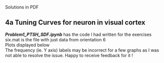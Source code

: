Solutions in PDF

## 4a Tuning Curves for neuron in visual cortex

***Problem1_PTSH_SDF.ipynb*** has the code I had written for the exercises \
six.mat is the file with just data from orientation 6 \
Plots displayed below \
The frequency (ie. Y axis) labels may be incorrect for a few graphs as I was not able to resolve the issue. Happy to receive feedback for it !
